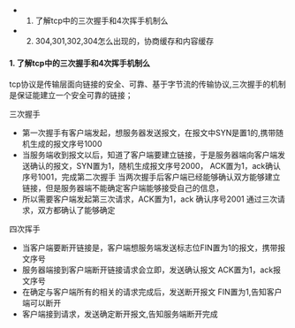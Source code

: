 * 1. 了解tcp中的三次握手和4次挥手机制么
* 2. 304,301,302,304怎么出现的，协商缓存和内容缓存


#### 1. 了解tcp中的三次握手和4次挥手机制么
tcp协议是传输层面向链接的安全、可靠、基于字节流的传输协议,三次握手的机制是保证能建立一个安全可靠的链接；

三次握手

* 第一次握手有客户端发起，想服务器发送报文，在报文中SYN是置1的,携带随机生成的报文序号1000
* 当服务端收到报文以后，知道了客户端要建立链接，于是服务器端向客户端发送确认的报文，SYN置为1，随机生成报文序号2000， ACK置为1，ack确认序号1001，完成第二次握手 当两次握手后客户端已经能够确认双方能够建立链接，但是服务器端不能确定客户端能够接受自己的信息，
* 所以需要客户端发起第三次请求，ACK置为1，ack 确认序号2001
通过三次请求，双方都确认了能够确定
  
四次挥手

* 当客户端要断开链接是，客户端想服务端发送标志位FIN置为1的报文，携带报文序号
* 服务器端接到客户端断开链接请求会立即，发送确认报文 ACK置为1，ack报文序号
* 在确定与客户端所有的相关的请求完成后，发送断开报文 FIN置为1,告知客户端可以断开
* 客户端接到请求，发送确定断开报文,告知服务端断开完成



